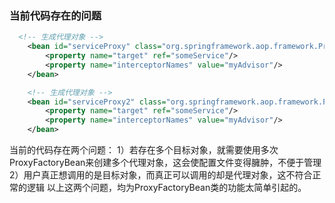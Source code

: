 

### 当前代码存在的问题


```xml
  <!-- 生成代理对象 -->
    <bean id="serviceProxy" class="org.springframework.aop.framework.ProxyFactoryBean">
        <property name="target" ref="someService"/>
        <property name="interceptorNames" value="myAdvisor"/>
    </bean>

    <!-- 生成代理对象 -->
    <bean id="serviceProxy2" class="org.springframework.aop.framework.ProxyFactoryBean">
        <property name="target" ref="someService"/>
        <property name="interceptorNames" value="myAdvisor"/>
    </bean>

```

当前的代码存在两个问题：
1）若存在多个目标对象，就需要使用多次ProxyFactoryBean来创建多个代理对象，这会使配置文件变得臃肿，不便于管理
2）用户真正想调用的是目标对象，而真正可以调用的却是代理对象，这不符合正常的逻辑
以上这两个问题，均为ProxyFactoryBean类的功能太简单引起的。
